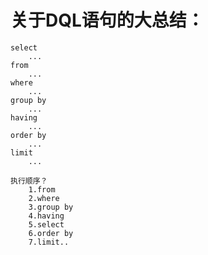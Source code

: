 # 关于DQL语句的大总结：
	select 
		...
	from
		...
	where
		...
	group by
		...
	having
		...
	order by
		...
	limit
		...
	
	执行顺序？
		1.from
		2.where
		3.group by
		4.having
		5.select
		6.order by
		7.limit..
